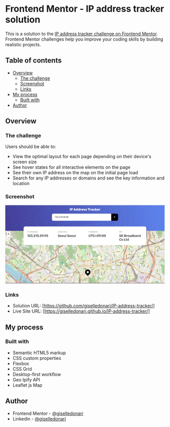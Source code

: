 # Frontend Mentor - IP address tracker solution

This is a solution to the [IP address tracker challenge on Frontend Mentor](https://www.frontendmentor.io/challenges/ip-address-tracker-I8-0yYAH0). Frontend Mentor challenges help you improve your coding skills by building realistic projects. 

## Table of contents

- [Overview](#overview)
  - [The challenge](#the-challenge)
  - [Screenshot](#screenshot)
  - [Links](#links)
- [My process](#my-process)
  - [Built with](#built-with)
- [Author](#author)



## Overview

### The challenge

Users should be able to:

- View the optimal layout for each page depending on their device's screen size
- See hover states for all interactive elements on the page
- See their own IP address on the map on the initial page load
- Search for any IP addresses or domains and see the key information and location

### Screenshot

![](./assets/images/mySolution.PNG)




### Links

- Solution URL: [https://github.com/giselledonari/IP-address-tracker/]
- Live Site URL: [https://giselledonari.github.io/IP-address-tracker/]

## My process

### Built with

- Semantic HTML5 markup
- CSS custom properties
- Flexbox
- CSS Grid
- Desktop-first workflow
- Geo Ipify API
- Leaflet js Map

## Author

- Frontend Mentor - [@giselledonari](https://www.frontendmentor.io/profile/giselledonari)
- Linkedin - [@giselledonari](https://www.linkedin.com/in/giselle-donari-riveros-88473510b/)




